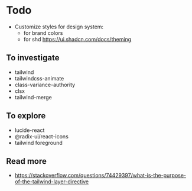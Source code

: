 # Todo

- Customize styles for design system:
  - for brand colors
  - for shd https://ui.shadcn.com/docs/theming

## To investigate

- tailwind
- tailwindcss-animate
- class-variance-authority
- clsx
- tailwind-merge

## To explore

- lucide-react
- @radix-ui/react-icons
- tailwind foreground

## Read more

- https://stackoverflow.com/questions/74429397/what-is-the-purpose-of-the-tailwind-layer-directive
